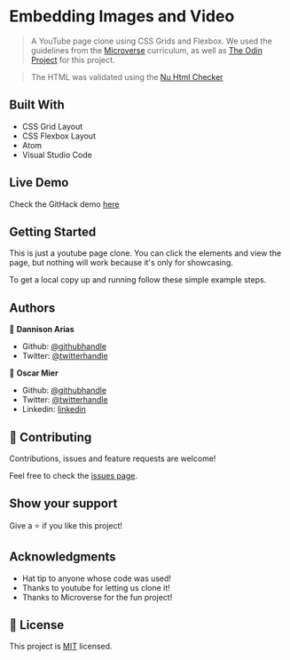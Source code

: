 # Embedding Images and Video

> A YouTube page clone using CSS Grids and Flexbox. We used the guidelines from the [Microverse](https://www.microverse.org) curriculum, as well as [The Odin Project](https://www.theodinproject.com/) for this project.

> The HTML was validated using the [Nu Html Checker](https://validator.w3.org/nu/#textarea)

## Built With

- CSS Grid Layout
- CSS Flexbox Layout
- Atom
- Visual Studio Code

## Live Demo

Check the GitHack demo [here](https://rawcdn.githack.com/dannisonarias/Dannison_Oscar_Embedding_Images_and_Video/0e31ec7d79ffbb0d250f6099f020262481d5ea5e/index.html)

## Getting Started

This is just a youtube page clone. You can click the elements and view the page, but nothing will work because it's only for showcasing.


To get a local copy up and running follow these simple example steps.

## Authors

👤 **Dannison Arias**

- Github: [@githubhandle](https://github.com/dannisonarias)
- Twitter: [@twitterhandle](https://twitter.com/AriasDannison)

👤 **Oscar Mier**

- Github: [@githubhandle](https://github.com/voscarmv)
- Twitter: [@twitterhandle](https://twitter.com/voscarmv)
- Linkedin: [linkedin](https://linkedin.com/linkedinhandle)

## 🤝 Contributing

Contributions, issues and feature requests are welcome!

Feel free to check the [issues page](issues/).

## Show your support

Give a ⭐️ if you like this project!

## Acknowledgments

- Hat tip to anyone whose code was used!
- Thanks to youtube for letting us clone it!
- Thanks to Microverse for the fun project!

## 📝 License

This project is [MIT](https://opensource.org/licenses/MIT) licensed.
